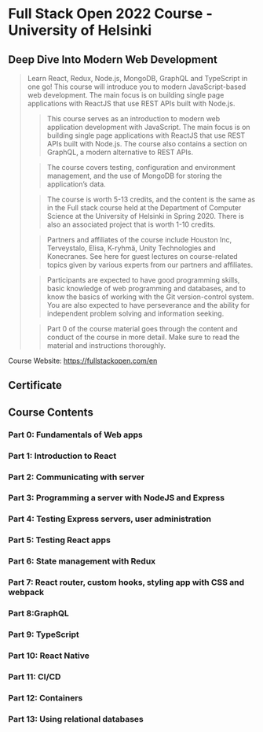 # Full Stack Open 2022 Course - University of Helsinki

## Deep Dive Into Modern Web Development

> Learn React, Redux, Node.js, MongoDB, GraphQL and TypeScript in one go! This course will introduce you to modern JavaScript-based web development. The main focus is on building single page applications with ReactJS that use REST APIs built with Node.js.
>
>
>> This course serves as an introduction to modern web application development with JavaScript. The main focus is on building single page applications with ReactJS that use REST APIs built with Node.js. The course also contains a section on GraphQL, a modern alternative to REST APIs.
>
>> The course covers testing, configuration and environment management, and the use of MongoDB for storing the application’s data.
>
>> The course is worth 5-13 credits, and the content is the same as in the Full stack course held at the Department of Computer Science at the University of Helsinki in Spring 2020. There is also an associated project that is worth 1-10 credits.
>
>> Partners and affiliates of the course include Houston Inc, Terveystalo, Elisa, K-ryhmä, Unity Technologies and Konecranes. See here for guest lectures on course-related topics given by various experts from our partners and affiliates.
>
>> Participants are expected to have good programming skills, basic knowledge of web programming and databases, and to know the basics of working with the Git version-control system. You are also expected to have perseverance and the ability for independent problem solving and information seeking.
>
>> Part 0 of the course material goes through the content and conduct of the course in more detail. Make sure to read the material and instructions thoroughly.

Course Website: https://fullstackopen.com/en

## Certificate

## Course Contents

### Part 0: Fundamentals of Web apps

### Part 1: Introduction to React

### Part 2: Communicating with server

### Part 3: Programming a server with NodeJS and Express

### Part 4: Testing Express servers, user administration

### Part 5: Testing React apps

### Part 6: State management with Redux

### Part 7: React router, custom hooks, styling app with CSS and webpack

### Part 8:GraphQL

### Part 9: TypeScript

### Part 10: React Native

### Part 11: CI/CD

### Part 12: Containers

### Part 13: Using relational databases
